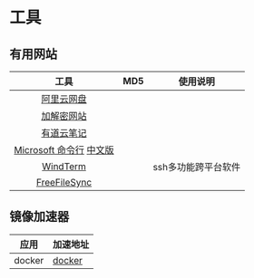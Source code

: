 # 工具

## 有用网站

|                                                                                  工具                                                                                  | MD5 | 使用说明            |
| :--------------------------------------------------------------------------------------------------------------------------------------------------------------------: | --- | ------------------- |
|                                                            [阿里云网盘](https://www.aliyundrive.com/drive/)                                                            |     |                     |
|                                                           [加解密网站](https://www.sojson.com/encrypt.html)                                                            |     |                     |
|                                   [有道云笔记](https://note.youdao.com/web/#/file/recent/markdown/7a74185f7cab6011268303d45a589d61/)                                   |     |                     |
| [Microsoft 命令行](https://learn.microsoft.com/en-us/windows-server/administration/windows-commands/dir) [中文版](https://cloud.tencent.com/developer/article/2155332) |     |                     |
|                                                 [WindTerm](https://github.com/kingToolbox/WindTerm/releases/tag/2.5.0)                                                 |     | ssh多功能跨平台软件 |
|                                                         [FreeFileSync](https://freefilesync.org/download.php)                                                          |     |                     |

## 镜像加速器

| 应用   | 加速地址                                                              |
| ------ | --------------------------------------------------------------------- |
| docker | [docker](https://cr.console.aliyun.com/cn-hangzhou/instances/mirrors) |
